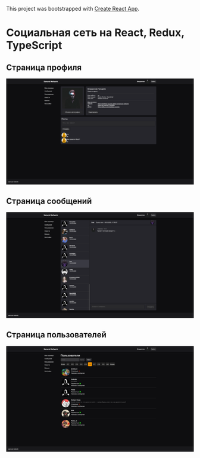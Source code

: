 This project was bootstrapped with [Create React App](https://github.com/facebook/create-react-app).

# Социальная сеть на React, Redux, TypeScript

## Страница профиля
![Screenshot](https://github.com/vladislav-puzyrev/samurai-network/raw/master/README-IMG/profile.png)

## Страница сообщений
![Screenshot](https://github.com/vladislav-puzyrev/samurai-network/raw/master/README-IMG/messages.png)

## Страница пользователей
![Screenshot](https://github.com/vladislav-puzyrev/samurai-network/raw/master/README-IMG/users.png)

